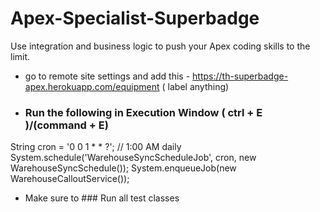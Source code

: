 # Apex-Specialist-Superbadge
Use integration and business logic to push your Apex coding skills to the limit.


- go to remote site settings and add this - https://th-superbadge-apex.herokuapp.com/equipment ( label anything)

- ### Run the following in Execution Window ( ctrl + E )/(command + E)

String cron = '0 0 1 * * ?'; // 1:00 AM daily
System.schedule('WarehouseSyncScheduleJob', cron, new WarehouseSyncSchedule());
System.enqueueJob(new WarehouseCalloutService());

- Make sure to ### Run all test classes
